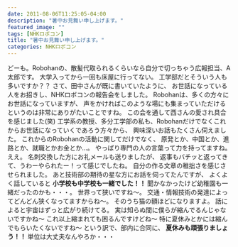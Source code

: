 ```yaml
---
date: 2011-08-06T11:25:05-04:00
description: "暑中お見舞い申し上げます。"
featured_image: ""
tags: [NHKロボコン]
title: "暑中お見舞い申し上げます。"
categories: NHKロボコン
---
```


どーも。Robohanの、散髪代取られるくらいなら自分で切っちゃう広報担当、A太郎です。
大学入ってから一回も床屋に行ってない。
工学部だとそういう人も多いですか？？
さて、田中さんが既に書いていたように、
お世話になっている人をお招きし、NHKロボコンの報告会をしました。
Robohanは、多くの方々にお世話になっていますが、
声をかければこのような場にも集まっていただけるというのは非常にありがたいことですね。
この会を通して西さんの愛され具合を感じました(笑)
工学系の教授、多分工学部の私も、Robohanだけでなくこれからお世話になっていくであろう方々から、
興味深いお話もたくさん伺えました。
これからのRobohanの活動に関してだけでなく、
原発とか、中国とか、進路とか、就職とかお金とか…。
やっぱり専門の人の言葉って力を持ってますね。ええ。
名刺交換した方にお礼メールも送りましたが、
返事もバチッと返ってきて、うわーやられたー！って感じでしたね。
自分の作る文章の稚拙さを感じさせられました。
あと技術部の期待の星な方にお話を伺ってたんですが、
よくよく話していると
<strong> 小学校も中学校も一緒でした！！ </strong>
聞かなかったけど幼稚園も一緒だったのかも・・・。
世界って狭いですね～。
交通・情報技術の発達によってどんどん狭くなってますからね～。
そのうち猫の額ほどになりますよ。
話によると宇宙はずっと広がり続けてる。
実は知らぬ間に僕らが縮んでるんじゃないですかね～
これ以上縮まれても困るんですけどね～
特に夏休みとかには縮んでもらいたくないですね～
という訳で、部内に合同に、
<strong> 夏休みも頑張りましょう！！ </strong>
単位は大丈夫なんやろか・・・

